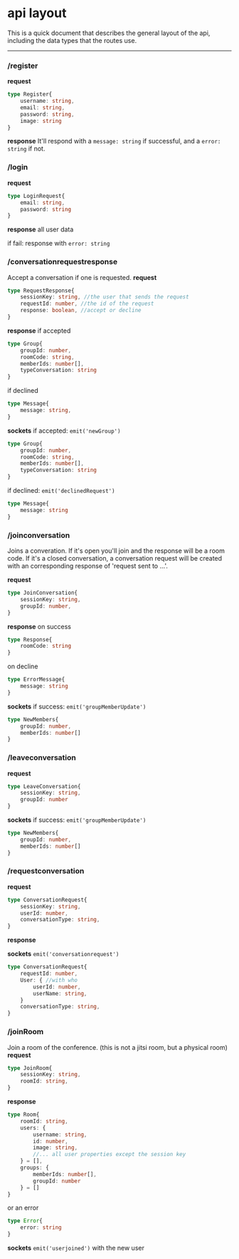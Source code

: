 # api layout

This is a quick document that describes the general layout of the api, including the data types that the routes use.

------------------------------

### /register
**request**
```ts
type Register{
    username: string,
    email: string,
    password: string,
    image: string
}
```
**response**
It'll respond with a `message: string` if successful, and a `error: string` if not.

### /login
**request**
```ts
type LoginRequest{
    email: string,
    password: string
}
```

**response**
all user data

if fail: response with `error: string`


### /conversationrequestresponse

Accept a conversation if one is requested.
**request**
```ts
type RequestResponse{
    sessionKey: string, //the user that sends the request
    requestId: number, //the id of the request
    response: boolean, //accept or decline
}
```

**response**
if accepted
```ts
type Group{
    groupId: number,
    roomCode: string,
    memberIds: number[],
    typeConversation: string
}
```
if declined
```ts
type Message{
    message: string,
}
```

**sockets**
if accepted: `emit('newGroup')`
```ts
type Group{
    groupId: number,
    roomCode: string,
    memberIds: number[],
    typeConversation: string
}
```

if declined: `emit('declinedRequest')`
```ts
type Message{
    message: string
}
```

### /joinconversation
Joins a converation. If it's open you'll join and the response will be a room code. If it's a closed conversation, a conversation request will be created with an corresponding response of 'request sent to ...'.

**request**
```ts
type JoinConversation{
    sessionKey: string,
    groupId: number,
}
```

**response**
on success
```ts
type Response{
    roomCode: string
}
```
on decline
```ts
type ErrorMessage{
    message: string
}
```

**sockets**
if success: `emit('groupMemberUpdate')`
```ts
type NewMembers{
    groupId: number,
    memberIds: number[]
}
```

### /leaveconversation

**request**
```ts
type LeaveConversation{
    sessionKey: string,
    groupId: number
}
```
**sockets**
if success: `emit('groupMemberUpdate')`
```ts
type NewMembers{
    groupId: number,
    memberIds: number[]
}
```

### /requestconversation

**request**
```ts
type ConversationRequest{
    sessionKey: string,
    userId: number,
    conversationType: string,
}
```


**response**

**sockets**
`emit('conversationrequest')`
```ts
type ConversationRequest{
    requestId: number,
    User: { //with who
        userId: number,
        userName: string,
    }
    conversationType: string,
}
```

### /joinRoom
Join a room of the conference. (this is not a jitsi room, but a physical room)
**request**
```ts
type JoinRoom{
    sessionKey: string,
    roomId: string,
}
```

**response**
```ts
type Room{
    roomId: string,
    users: {
        username: string,
        id: number,
        image: string,
        //... all user properties except the session key
    } = [],
    groups: {
        memberIds: number[],
        groupId: number
    } = []
}
```
or an error
```ts
type Error{
    error: string
}
```
**sockets**
`emit('userjoined')` with the new user
